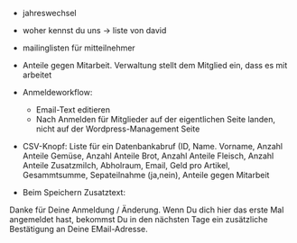 - jahreswechsel
- woher kennst du uns -> liste von david
- mailinglisten für mitteilnehmer

- Anteile gegen Mitarbeit. Verwaltung stellt dem Mitglied ein, dass es mit arbeitet

- Anmeldeworkflow:
  - Email-Text editieren
  - Nach Anmelden für Mitglieder auf der eigentlichen Seite landen, nicht auf der Wordpress-Management Seite

- CSV-Knopf:
Liste für ein Datenbankabruf (ID, Name. Vorname, Anzahl Anteile Gemüse, Anzahl Anteile Brot, Anzahl Anteile Fleisch, Anzahl Anteile Zusatzmilch, Abholraum, Email, Geld pro Artikel, Gesammtsumme, Sepateilnahme (ja,nein), Anteile gegen Mitarbeit

- Beim Speichern Zusatztext:

Danke für Deine Anmeldung / Änderung.
Wenn Du dich hier das erste Mal angemeldet hast, bekommst Du in den nächsten Tage ein zusätzliche Bestätigung an Deine EMail-Adresse.
